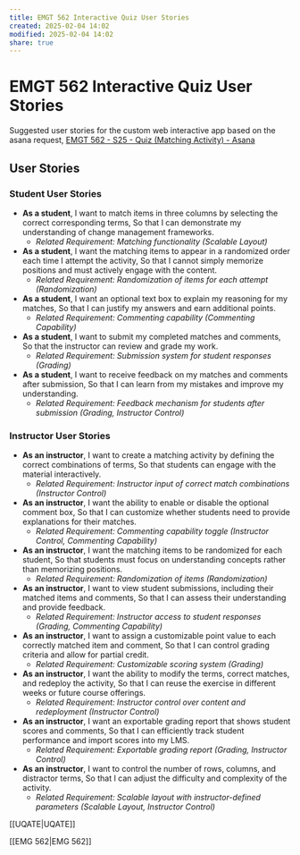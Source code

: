```yaml
---
title: EMGT 562 Interactive Quiz User Stories
created: 2025-02-04 14:02
modified: 2025-02-04 14:02
share: true
---
```


# EMGT 562 Interactive Quiz User Stories

Suggested user stories for the custom web interactive app based on the asana request, [EMGT 562 - S25 - Quiz (Matching Activity) - Asana](https://app.asana.com/0/1208553871383665/1208573157201912)

## User Stories

### Student User Stories

- **As a student**,
   I want to match items in three columns by selecting the correct corresponding terms,
   So that I can demonstrate my understanding of change management frameworks.
	- _Related Requirement: Matching functionality (Scalable Layout)_
- **As a student**,
   I want the matching items to appear in a randomized order each time I attempt the activity,
   So that I cannot simply memorize positions and must actively engage with the content.
	- _Related Requirement: Randomization of items for each attempt (Randomization)_
- **As a student**,
   I want an optional text box to explain my reasoning for my matches,
   So that I can justify my answers and earn additional points.
	- _Related Requirement: Commenting capability (Commenting Capability)_
- **As a student**,
   I want to submit my completed matches and comments,
   So that the instructor can review and grade my work.
	- _Related Requirement: Submission system for student responses (Grading)_
- **As a student**,
   I want to receive feedback on my matches and comments after submission,
   So that I can learn from my mistakes and improve my understanding.
	- _Related Requirement: Feedback mechanism for students after submission (Grading, Instructor Control)_

### Instructor User Stories

- **As an instructor**,
   I want to create a matching activity by defining the correct combinations of terms,
   So that students can engage with the material interactively.
	- _Related Requirement: Instructor input of correct match combinations (Instructor Control)_
- **As an instructor**,
   I want the ability to enable or disable the optional comment box,
   So that I can customize whether students need to provide explanations for their matches.
	- _Related Requirement: Commenting capability toggle (Instructor Control, Commenting Capability)_
- **As an instructor**,
   I want the matching items to be randomized for each student,
   So that students must focus on understanding concepts rather than memorizing positions.
	- _Related Requirement: Randomization of items (Randomization)_
- **As an instructor**,
   I want to view student submissions, including their matched items and comments,
   So that I can assess their understanding and provide feedback.
	- _Related Requirement: Instructor access to student responses (Grading, Commenting Capability)_
- **As an instructor**,
   I want to assign a customizable point value to each correctly matched item and comment,
   So that I can control grading criteria and allow for partial credit.
	- _Related Requirement: Customizable scoring system (Grading)_
- **As an instructor**,
   I want the ability to modify the terms, correct matches, and redeploy the activity,
   So that I can reuse the exercise in different weeks or future course offerings.
	- _Related Requirement: Instructor control over content and redeployment (Instructor Control)_
- **As an instructor**,
   I want an exportable grading report that shows student scores and comments,
   So that I can efficiently track student performance and import scores into my LMS.
	- _Related Requirement: Exportable grading report (Grading, Instructor Control)_
- **As an instructor**,
   I want to control the number of rows, columns, and distractor terms,
   So that I can adjust the difficulty and complexity of the activity.
	- _Related Requirement: Scalable layout with instructor-defined parameters (Scalable Layout, Instructor Control)_

[[UQATE|UQATE]]

[[EMG 562|EMG 562]]

